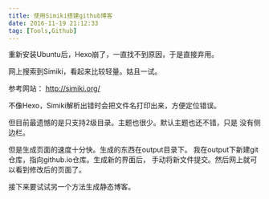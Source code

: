 ```yaml
---
title: 使用Simiki搭建github博客
date: 2016-11-19 21:12:33
tag: [Tools,Github]
---
```


重新安装Ubuntu后，Hexo崩了，一直找不到原因，于是直接弃用。

网上搜索到Simiki，看起来比较轻量。姑且一试。

参考网站：  http://simiki.org/

不像Hexo，Simiki解析出错时会把文件名打印出来，方便定位错误。

但目前最遗憾的是只支持2级目录。主题也很少。默认主题也还不错，只是
没有侧边栏。

但是生成页面的速度十分快。生成的东西在output目录下。
我在output下新建git仓库，指向github.io仓库。生成新的界面后，
手动将新文件提交。然后网上就可以看到修改后的页面了。

接下来要试试另一个方法生成静态博客。

